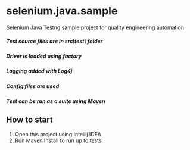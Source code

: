 # selenium.java.sample
Selenium Java Testng sample project for quality engineering automation

 ##### Test source files are in src\test\ folder
 ##### Driver is loaded using factory
 ##### Logging added with Log4j
 ##### Config files are used
 ##### Test can be run as a suite using Maven

## How to start
 1. Open this project using Intellij IDEA
 2. Run Maven Install to run up to tests